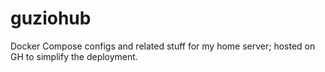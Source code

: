 # guziohub
Docker Compose configs and related stuff for my home server; hosted on GH to simplify the deployment.
